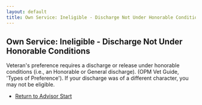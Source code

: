 ```yaml
---
layout: default
title: Own Service: Ineligible - Discharge Not Under Honorable Conditions
---
```


## Own Service: Ineligible - Discharge Not Under Honorable Conditions

Veteran's preference requires a discharge or release under honorable conditions (i.e., an Honorable or General discharge). (OPM Vet Guide, 'Types of Preference'). If your discharge was of a different character, you may not be eligible.

*   [Return to Advisor Start](./start.md)
